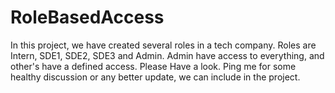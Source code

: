 # RoleBasedAccess
In this project, we have created several roles in a tech company. Roles are Intern, SDE1, SDE2, SDE3 and Admin.
Admin have access to everything, and other's have a defined access.
Please Have a look. Ping me for some healthy discussion or any better update, we can include in the project.
